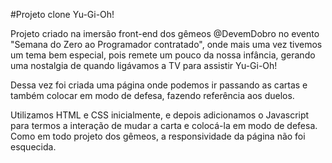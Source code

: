 #Projeto clone Yu-Gi-Oh!

Projeto criado na imersão front-end dos gêmeos @DevemDobro no evento "Semana do Zero ao Programador contratado", onde mais uma vez tivemos um tema bem especial, pois remete um pouco da nossa infância, gerando uma nostalgia de quando ligávamos a TV para assistir Yu-Gi-Oh!

Dessa vez foi criada uma página onde podemos ir passando as cartas e também colocar em modo de defesa, fazendo referência aos duelos. 

Utilizamos HTML e CSS inicialmente, e depois adicionamos o Javascript para termos a interação de mudar a carta e colocá-la em modo de defesa. Como em todo projeto dos gêmeos, a responsividade da página não foi esquecida. 
